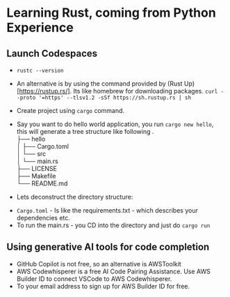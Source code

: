 # Learning Rust, coming from Python Experience

## Launch Codespaces

* `rustc --version`
* An alternative is by using the command provided by (Rust Up)[https://rustup.rs/]. Its like homebrew for downloading packages. `curl --proto '=https' --tlsv1.2 -sSf https://sh.rustup.rs | sh`
* Create project using `cargo` command.
* Say you want to do hello world application, you run `cargo new hello`, this will generate a tree structure like following
.<br/>
├── hello<br/>
│   ├── Cargo.toml<br/>
│   └── src<br/>
│       └── main.rs<br/>
├── LICENSE<br/>
├── Makefile<br/>
└── README.md<br/>

* Lets deconstruct the directory structure:

- `Cargo.toml` - Is like the requirements.txt - which describes your dependencies etc.
- To run the main.rs - you CD into the directory and just do `cargo run`

## Using generative AI tools for code completion

- GitHub Copilot is not free, so an alternative is AWSToolkit
- AWS Codewhisperer is a free AI Code Pairing Assistance. Use AWS Builder ID to connect VSCode to AWS Codewhisperer.
- To your email address to sign up for AWS Builder ID for free.
